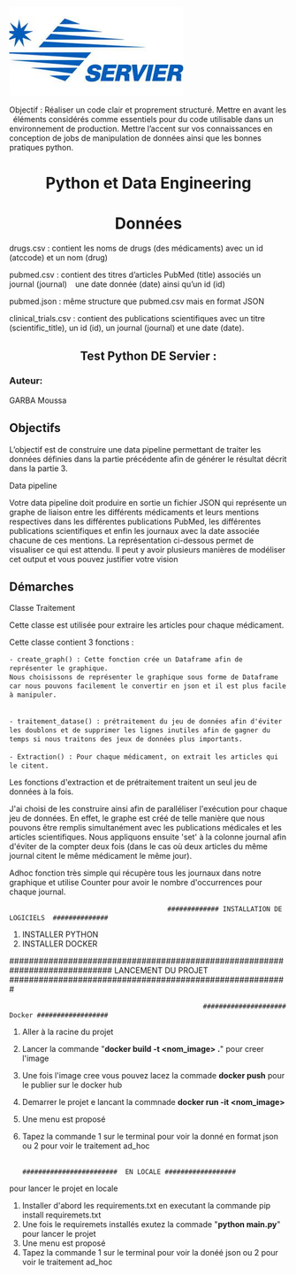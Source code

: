 
![Servier](download.jpeg "Legend")

Objectif : Réaliser un code clair et proprement structuré. Mettre en avant les  éléments considérés comme essentiels pour du code utilisable dans un environnement de production. Mettre l’accent sur vos connaissances en conception de jobs de manipulation de données ainsi que les bonnes pratiques python.



<h1 align=center>Python et Data Engineering</h1>






<h1 align=center>Données</h1>

drugs.csv : contient les noms de drugs (des médicaments) avec un id (atccode) et un nom (drug)

pubmed.csv : contient des titres d’articles PubMed (title) associés un journal (journal)   une date donnée (date) ainsi qu’un id (id)

pubmed.json : même structure que pubmed.csv mais en format JSON

clinical_trials.csv : contient des publications scientifiques avec un titre (scientific_title), un id (id), un journal (journal) et une date (date).



<h2 align=center> Test Python DE Servier :</h2>

<h3>Auteur: </h3>

GARBA Moussa<br>



<h2>Objectifs</h2>

L’objectif est de construire une data pipeline permettant de traiter les données définies dans la partie précédente afin de générer le résultat décrit dans la partie 3.

Data pipeline

Votre data pipeline doit produire en sortie un fichier JSON qui représente un graphe de liaison entre les différents médicaments et leurs mentions respectives dans les différentes publications PubMed, les différentes publications scientifiques et enfin les journaux avec la date associée   chacune de ces mentions. La représentation ci-dessous permet de visualiser ce qui est attendu. Il peut y avoir plusieurs manières de modéliser cet output et vous pouvez justifier votre vision


<h2>Démarches</h2>

Classe Traitement


Cette classe est utilisée pour extraire les articles pour chaque médicament. 

Cette classe contient 3 fonctions :
    
    - create_graph() : Cette fonction crée un Dataframe afin de représenter le graphique. 
    Nous choisissons de représenter le graphique sous forme de Dataframe car nous pouvons facilement le convertir en json et il est plus facile à manipuler.


    - traitement_datase() : prétraitement du jeu de données afin d'éviter les doublons et de supprimer les lignes inutiles afin de gagner du temps si nous traitons des jeux de données plus importants.

    - Extraction() : Pour chaque médicament, on extrait les articles qui le citent.
    
    
Les fonctions d'extraction et de prétraitement traitent un seul jeu de données à la fois. 



J'ai choisi de les construire ainsi afin de paralléliser l'exécution pour chaque jeu de données. En effet, le graphe est créé de telle manière que nous pouvons être remplis simultanément avec les publications médicales et les articles scientifiques. Nous appliquons ensuite 'set' à la colonne journal afin d'éviter de la compter deux fois (dans le cas où deux articles du même journal citent le même médicament le même jour).



Adhoc  fonction très simple qui récupère tous les journaux dans notre graphique et utilise Counter pour avoir le nombre d'occurrences pour chaque journal.




                                            ############# INSTALLATION DE LOGICIELS  ##############

1. INSTALLER PYTHON
2. INSTALLER DOCKER





############################################################################# LANCEMENT DU PROJET #########################################################


                                                     ##################### Docker ##################


1. Aller à la racine du projet
2. Lancer la commande "**docker build -t <nom_image> .**" pour  creer l'image
3. Une fois l'image cree vous pouvez  lacez la commade **docker  push** pour le  publier sur le docker hub
4. Demarrer le projet e lancant la commnade **docker run -it <nom_image>**
5. Une menu est proposé 
6. Tapez la commande 1 sur le terminal pour voir la donné en format json ou 2   pour voir le traitement ad_hoc


                                                   ########################  EN LOCALE ##################


pour lancer le projet en locale
1. Installer d'abord les requirements.txt en executant la commande pip install requiremets.txt
2. Une fois le requiremets installés exutez la commade "**python main.py**" pour lancer le projet
3. Une menu est proposé
6. Tapez la commande 1 sur le terminal pour voir la donéé json ou 2   pour voir le traitement ad_hoc
